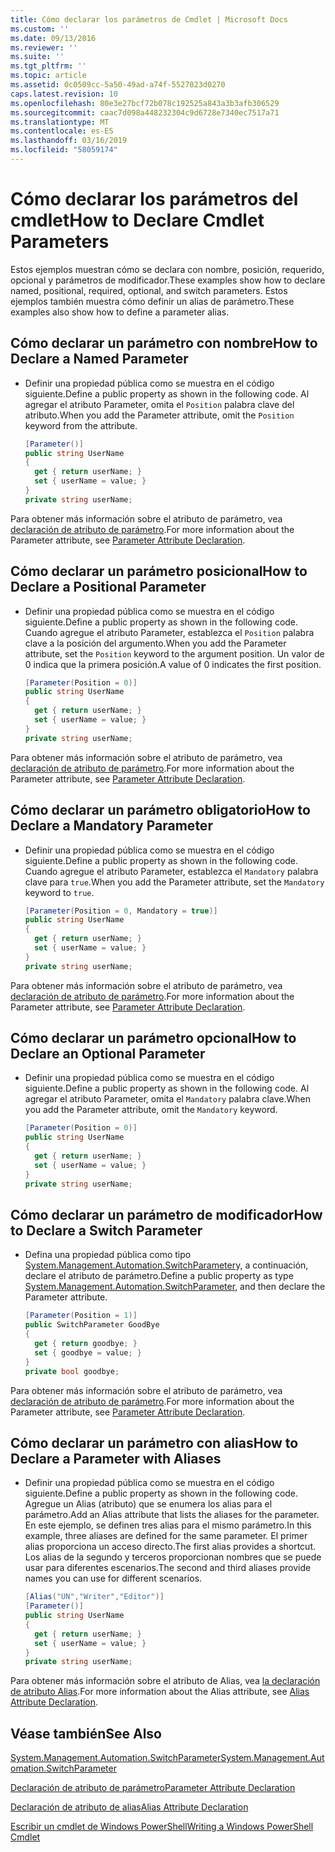 ```yaml
---
title: Cómo declarar los parámetros de Cmdlet | Microsoft Docs
ms.custom: ''
ms.date: 09/13/2016
ms.reviewer: ''
ms.suite: ''
ms.tgt_pltfrm: ''
ms.topic: article
ms.assetid: 0c0509cc-5a50-49ad-a74f-5527023d0270
caps.latest.revision: 10
ms.openlocfilehash: 80e3e27bcf72b078c192525a843a3b3afb306529
ms.sourcegitcommit: caac7d098a448232304c9d6728e7340ec7517a71
ms.translationtype: MT
ms.contentlocale: es-ES
ms.lasthandoff: 03/16/2019
ms.locfileid: "58059174"
---
```

# <a name="how-to-declare-cmdlet-parameters"></a><span data-ttu-id="980d6-102">Cómo declarar los parámetros del cmdlet</span><span class="sxs-lookup"><span data-stu-id="980d6-102">How to Declare Cmdlet Parameters</span></span>

<span data-ttu-id="980d6-103">Estos ejemplos muestran cómo se declara con nombre, posición, requerido, opcional y parámetros de modificador.</span><span class="sxs-lookup"><span data-stu-id="980d6-103">These examples show how to declare named, positional, required, optional, and switch parameters.</span></span> <span data-ttu-id="980d6-104">Estos ejemplos también muestra cómo definir un alias de parámetro.</span><span class="sxs-lookup"><span data-stu-id="980d6-104">These examples also show how to define a parameter alias.</span></span>

## <a name="how-to-declare-a-named-parameter"></a><span data-ttu-id="980d6-105">Cómo declarar un parámetro con nombre</span><span class="sxs-lookup"><span data-stu-id="980d6-105">How to Declare a Named Parameter</span></span>

- <span data-ttu-id="980d6-106">Definir una propiedad pública como se muestra en el código siguiente.</span><span class="sxs-lookup"><span data-stu-id="980d6-106">Define a public property as shown in the following code.</span></span> <span data-ttu-id="980d6-107">Al agregar el atributo Parameter, omita el `Position` palabra clave del atributo.</span><span class="sxs-lookup"><span data-stu-id="980d6-107">When you add the Parameter attribute, omit the `Position` keyword from the attribute.</span></span>

    ```csharp
    [Parameter()]
    public string UserName
    {
      get { return userName; }
      set { userName = value; }
    }
    private string userName;
    ```

<span data-ttu-id="980d6-108">Para obtener más información sobre el atributo de parámetro, vea [declaración de atributo de parámetro](./parameter-attribute-declaration.md).</span><span class="sxs-lookup"><span data-stu-id="980d6-108">For more information about the Parameter attribute, see [Parameter Attribute Declaration](./parameter-attribute-declaration.md).</span></span>

## <a name="how-to-declare-a-positional-parameter"></a><span data-ttu-id="980d6-109">Cómo declarar un parámetro posicional</span><span class="sxs-lookup"><span data-stu-id="980d6-109">How to Declare a Positional Parameter</span></span>

- <span data-ttu-id="980d6-110">Definir una propiedad pública como se muestra en el código siguiente.</span><span class="sxs-lookup"><span data-stu-id="980d6-110">Define a public property as shown in the following code.</span></span> <span data-ttu-id="980d6-111">Cuando agregue el atributo Parameter, establezca el `Position` palabra clave a la posición del argumento.</span><span class="sxs-lookup"><span data-stu-id="980d6-111">When you add the Parameter attribute, set the `Position` keyword to the argument position.</span></span> <span data-ttu-id="980d6-112">Un valor de 0 indica que la primera posición.</span><span class="sxs-lookup"><span data-stu-id="980d6-112">A value of 0 indicates the first position.</span></span>

    ```csharp
    [Parameter(Position = 0)]
    public string UserName
    {
      get { return userName; }
      set { userName = value; }
    }
    private string userName;
    ```

<span data-ttu-id="980d6-113">Para obtener más información sobre el atributo de parámetro, vea [declaración de atributo de parámetro](./parameter-attribute-declaration.md).</span><span class="sxs-lookup"><span data-stu-id="980d6-113">For more information about the Parameter attribute, see [Parameter Attribute Declaration](./parameter-attribute-declaration.md).</span></span>

## <a name="how-to-declare-a-mandatory-parameter"></a><span data-ttu-id="980d6-114">Cómo declarar un parámetro obligatorio</span><span class="sxs-lookup"><span data-stu-id="980d6-114">How to Declare a Mandatory Parameter</span></span>

- <span data-ttu-id="980d6-115">Definir una propiedad pública como se muestra en el código siguiente.</span><span class="sxs-lookup"><span data-stu-id="980d6-115">Define a public property as shown in the following code.</span></span> <span data-ttu-id="980d6-116">Cuando agregue el atributo Parameter, establezca el `Mandatory` palabra clave para `true`.</span><span class="sxs-lookup"><span data-stu-id="980d6-116">When you add the Parameter attribute, set the `Mandatory` keyword to `true`.</span></span>

    ```csharp
    [Parameter(Position = 0, Mandatory = true)]
    public string UserName
    {
      get { return userName; }
      set { userName = value; }
    }
    private string userName;
    ```

<span data-ttu-id="980d6-117">Para obtener más información sobre el atributo de parámetro, vea [declaración de atributo de parámetro](./parameter-attribute-declaration.md).</span><span class="sxs-lookup"><span data-stu-id="980d6-117">For more information about the Parameter attribute, see [Parameter Attribute Declaration](./parameter-attribute-declaration.md).</span></span>

## <a name="how-to-declare-an-optional-parameter"></a><span data-ttu-id="980d6-118">Cómo declarar un parámetro opcional</span><span class="sxs-lookup"><span data-stu-id="980d6-118">How to Declare an Optional Parameter</span></span>

- <span data-ttu-id="980d6-119">Definir una propiedad pública como se muestra en el código siguiente.</span><span class="sxs-lookup"><span data-stu-id="980d6-119">Define a public property as shown in the following code.</span></span> <span data-ttu-id="980d6-120">Al agregar el atributo Parameter, omita el `Mandatory` palabra clave.</span><span class="sxs-lookup"><span data-stu-id="980d6-120">When you add the Parameter attribute, omit the `Mandatory` keyword.</span></span>

    ```csharp
    [Parameter(Position = 0)]
    public string UserName
    {
      get { return userName; }
      set { userName = value; }
    }
    private string userName;
    ```

## <a name="how-to-declare-a-switch-parameter"></a><span data-ttu-id="980d6-121">Cómo declarar un parámetro de modificador</span><span class="sxs-lookup"><span data-stu-id="980d6-121">How to Declare a Switch Parameter</span></span>

- <span data-ttu-id="980d6-122">Defina una propiedad pública como tipo [System.Management.Automation.SwitchParameter](/dotnet/api/System.Management.Automation.SwitchParameter)y, a continuación, declare el atributo de parámetro.</span><span class="sxs-lookup"><span data-stu-id="980d6-122">Define a public property as type [System.Management.Automation.SwitchParameter](/dotnet/api/System.Management.Automation.SwitchParameter), and then declare the Parameter attribute.</span></span>

    ```csharp
    [Parameter(Position = 1)]
    public SwitchParameter GoodBye
    {
      get { return goodbye; }
      set { goodbye = value; }
    }
    private bool goodbye;
    ```

<span data-ttu-id="980d6-123">Para obtener más información sobre el atributo de parámetro, vea [declaración de atributo de parámetro](./parameter-attribute-declaration.md).</span><span class="sxs-lookup"><span data-stu-id="980d6-123">For more information about the Parameter attribute, see [Parameter Attribute Declaration](./parameter-attribute-declaration.md).</span></span>

## <a name="how-to-declare-a-parameter-with-aliases"></a><span data-ttu-id="980d6-124">Cómo declarar un parámetro con alias</span><span class="sxs-lookup"><span data-stu-id="980d6-124">How to Declare a Parameter with Aliases</span></span>

- <span data-ttu-id="980d6-125">Definir una propiedad pública como se muestra en el código siguiente.</span><span class="sxs-lookup"><span data-stu-id="980d6-125">Define a public property as shown in the following code.</span></span> <span data-ttu-id="980d6-126">Agregue un Alias (atributo) que se enumera los alias para el parámetro.</span><span class="sxs-lookup"><span data-stu-id="980d6-126">Add an Alias attribute that lists the aliases for the parameter.</span></span> <span data-ttu-id="980d6-127">En este ejemplo, se definen tres alias para el mismo parámetro.</span><span class="sxs-lookup"><span data-stu-id="980d6-127">In this example, three aliases are defined for the same parameter.</span></span> <span data-ttu-id="980d6-128">El primer alias proporciona un acceso directo.</span><span class="sxs-lookup"><span data-stu-id="980d6-128">The first alias provides a shortcut.</span></span> <span data-ttu-id="980d6-129">Los alias de la segundo y terceros proporcionan nombres que se puede usar para diferentes escenarios.</span><span class="sxs-lookup"><span data-stu-id="980d6-129">The second and third aliases provide names you can use for different scenarios.</span></span>

    ```csharp
    [Alias("UN","Writer","Editor")]
    [Parameter()]
    public string UserName
    {
      get { return userName; }
      set { userName = value; }
    }
    private string userName;
    ```

<span data-ttu-id="980d6-130">Para obtener más información sobre el atributo de Alias, vea [la declaración de atributo Alias](./alias-attribute-declaration.md).</span><span class="sxs-lookup"><span data-stu-id="980d6-130">For more information about the Alias attribute, see [Alias Attribute Declaration](./alias-attribute-declaration.md).</span></span>

## <a name="see-also"></a><span data-ttu-id="980d6-131">Véase también</span><span class="sxs-lookup"><span data-stu-id="980d6-131">See Also</span></span>

[<span data-ttu-id="980d6-132">System.Management.Automation.SwitchParameter</span><span class="sxs-lookup"><span data-stu-id="980d6-132">System.Management.Automation.SwitchParameter</span></span>](/dotnet/api/System.Management.Automation.SwitchParameter)

[<span data-ttu-id="980d6-133">Declaración de atributo de parámetro</span><span class="sxs-lookup"><span data-stu-id="980d6-133">Parameter Attribute Declaration</span></span>](./parameter-attribute-declaration.md)

[<span data-ttu-id="980d6-134">Declaración de atributo de alias</span><span class="sxs-lookup"><span data-stu-id="980d6-134">Alias Attribute Declaration</span></span>](./alias-attribute-declaration.md)

[<span data-ttu-id="980d6-135">Escribir un cmdlet de Windows PowerShell</span><span class="sxs-lookup"><span data-stu-id="980d6-135">Writing a Windows PowerShell Cmdlet</span></span>](./writing-a-windows-powershell-cmdlet.md)
